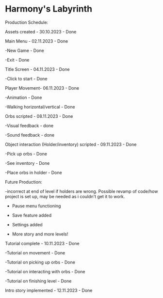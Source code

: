 # Harmony's Labyrinth 

Production Schedule:

Assets created - 30.10.2023 - Done

Main Menu - 02.11.2023 - Done

-New Game - Done

-Exit - Done

Title Screen - 04.11.2023 - Done

-Click to start - Done


Player Movement- 06.11.2023 - Done

-Animation - Done

-Walking horizontal/vertical - Done

Orbs scripted - 08.11.2023 - Done

-Visual feedback - done

-Sound feedback - done

Object interaction (Holder/inventory) scripted - 09.11.2023 - Done

-Pick up orbs - Done

-See inventory - Done

-Place orbs in holder - Done


Future Production:

-incorrect at end of level if holders are wrong. Possible revamp of code/how project is set up, may be needed as i couldn't get it to work.

- Pause menu functioning

- Save feature added

- Settings added

- More story and more levels!


Tutorial complete - 10.11.2023 - Done

-Tutorial on movement - Done

-Tutorial on picking up orbs - Done

-Tutorial on interacting with orbs - Done

-Tutorial on finishing level - Done

Intro story implemented - 12.11.2023 - Done
